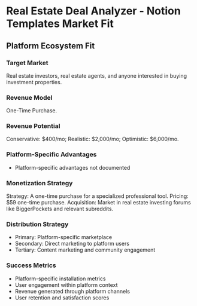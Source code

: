 # Real Estate Deal Analyzer - Notion Templates Market Fit

## Platform Ecosystem Fit

### Target Market
Real estate investors, real estate agents, and anyone interested in buying investment properties.

### Revenue Model
One-Time Purchase.

### Revenue Potential
Conservative: $400/mo; Realistic: $2,000/mo; Optimistic: $6,000/mo.

### Platform-Specific Advantages
- Platform-specific advantages not documented

### Monetization Strategy
Strategy: A one-time purchase for a specialized professional tool. Pricing: $59 one-time purchase. Acquisition: Market in real estate investing forums like BiggerPockets and relevant subreddits.

### Distribution Strategy
- Primary: Platform-specific marketplace
- Secondary: Direct marketing to platform users
- Tertiary: Content marketing and community engagement

### Success Metrics
- Platform-specific installation metrics
- User engagement within platform context
- Revenue generated through platform channels
- User retention and satisfaction scores
